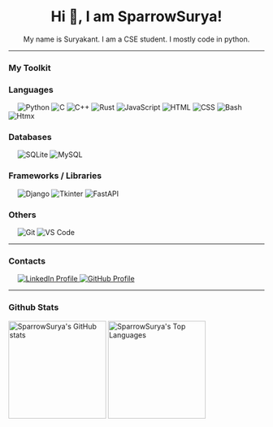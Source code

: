<h1 align="center">
Hi 👋, I am SparrowSurya!
</h1>

<p align="center">
My name is Suryakant.
I am a CSE student.
I mostly code in python.
</p>

---

### My Toolkit

### Languages
&emsp;
![Python](https://img.shields.io/badge/-Python-05122A?style=flat&logo=Python&color=05122A)
![C](https://img.shields.io/badge/-C-05122A?style=flat&logo=C&color=05122A)
![C++](https://img.shields.io/badge/-C++-05122A?style=flat&logo=Cplusplus&color=05122A)
![Rust](https://img.shields.io/badge/-Rust-000?&logo=Rust&color=05122a)
![JavaScript](https://img.shields.io/badge/-JavaScript-05122A?style=flat&logo=JavaScript&color=05122A)
![HTML](https://img.shields.io/badge/-HTML-05122A?style=flat&logo=HTML5&color=05122A)
![CSS](https://img.shields.io/badge/-CSS-05122A?style=flat&logo=CSS3&logoColor=blue&color=05122A)
![Bash](https://img.shields.io/badge/-Bash-000?&logo=GNU-Bash&color=05122A)
![Htmx](https://img.shields.io/badge/-Htmx-000?&logo=Htmx&color=05122A)

### Databases
&emsp;
![SQLite](https://img.shields.io/badge/-SQLite-000?&logo=SQLite&color=05122A)
![MySQL](https://img.shields.io/badge/-MySQL-000?&logo=MySQL&color=05122A)

### Frameworks / Libraries
&emsp;
![Django](https://img.shields.io/badge/-Django-000?&logo=Django&logoColor=green&color=05122A)
![Tkinter](https://img.shields.io/badge/-Tkinter-000?&logo=Tkinter&color=05122A)
![FastAPI](https://img.shields.io/badge/-FastAPI-000?&logo=FastAPI)

### Others
&emsp;
![Git](https://img.shields.io/badge/-Git-000?&logo=Git&color=05122A)
![VS Code](https://img.shields.io/badge/-VS%20Code-000?&logo=Visual-Studio-Code&logoColor=blue&color=05122A)

---

### Contacts
&emsp;
<a href="https://www.linkedin.com/in/suryakant15">
    <img
        src="https://img.shields.io/badge/linkedin-%230A66C2.svg?style=plastic&logo=linkedin&logoColor=white"
        alt="LinkedIn Profile"
    />
</a>
<a href="https://github.com/SparrowSurya">
    <img
        src="https://img.shields.io/badge/github-%23181717.svg?style=plastic&logo=github&logoColor=white"
        alt="GitHub Profile"
    />
</a>

---
### Github Stats
<img
    alt="SparrowSurya's GitHub stats"
    src="https://github-readme-stats.vercel.app/api/?username=sparrowsurya&show_icons=true&include_all_commits=true&count_private=true&theme=react&hide_border=true&bg_color=1F222E&title_color=F85D7F&icon_color=F8D866"
    height="192px"
/>
<img
    alt="SparrowSurya's Top Languages"
    src="https://github-readme-stats.vercel.app/api/top-langs/?username=sparrowsurya&langs_count=8&layout=compact&theme=react&hide_border=true&bg_color=1F222E&title_color=F85D7F&icon_color=F8D866"
    height="192px"
/>
